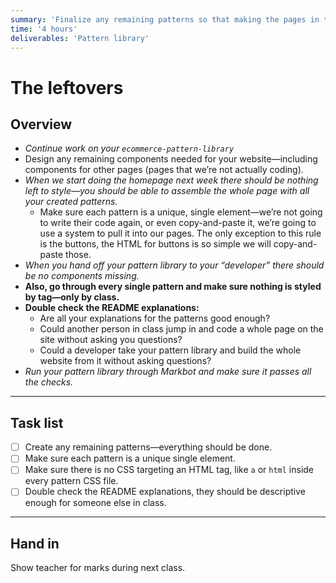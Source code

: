 ```yaml
---
summary: 'Finalize any remaining patterns so that making the pages in the coming weeks will be just copy-and-paste.'
time: '4 hours'
deliverables: 'Pattern library'
---
```


# The leftovers

## Overview

- *Continue work on your `ecommerce-pattern-library`*
- Design any remaining components needed for your website—including components for other pages (pages that we’re not actually coding).
- *When we start doing the homepage next week there should be nothing left to style—you should be able to assemble the whole page with all your created patterns.*
  - Make sure each pattern is a unique, single element—we’re not going to write their code again, or even copy-and-paste it, we’re going to use a system to pull it into our pages. The only exception to this rule is the buttons, the HTML for buttons is so simple we will copy-and-paste those.
- *When you hand off your pattern library to your “developer” there should be no components missing.*
- **Also, go through every single pattern and make sure nothing is styled by tag—only by class.**
- **Double check the README explanations:**
  - Are all your explanations for the patterns good enough?
  - Could another person in class jump in and code a whole page on the site without asking you questions?
  - Could a developer take your pattern library and build the whole website from it without asking questions?
- *Run your pattern library through Markbot and make sure it passes all the checks.*

---

## Task list

- [ ] Create any remaining patterns—everything should be done.
- [ ] Make sure each pattern is a unique single element.
- [ ] Make sure there is no CSS targeting an HTML tag, like `a` or `html` inside every pattern CSS file.
- [ ] Double check the README explanations, they should be descriptive enough for someone else in class.

---

## Hand in

Show teacher for marks during next class.
